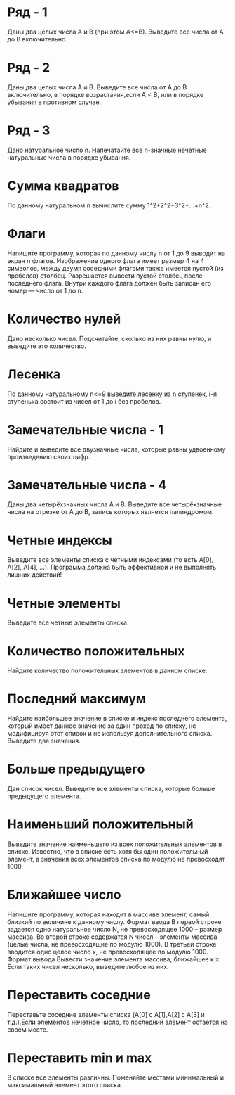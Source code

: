 # Ряд - 1

Даны два целых числа A и B (при этом A<=B). Выведите все числа от A до B включительно.

# Ряд - 2

Даны два целых числа A и В. Выведите все числа от A до B включительно, в порядке возрастания,если A < B, или в порядке убывания в противном случае.

# Ряд - 3

Дано натуральное число n. Напечатайте все n-значные нечетные натуральные числа в порядке убывания.

# Сумма квадратов

По данному натуральном n вычислите сумму 1^2+2^2+3^2+...+n^2.

# Флаги

Напишите программу, которая по данному числу n от 1 до 9 выводит на экран n флагов. Изображение одного флага имеет размер 4 на 4 символов, между двумя соседними флагами также имеется пустой (из пробелов) столбец. Разрешается вывести пустой столбец после последнего флага. Внутри каждого флага должен быть записан его номер — число от 1 до n.

# Количество нулей

Дано несколько чисел. Подсчитайте, сколько из них равны нулю, и выведите это количество.

# Лесенка

По данному натуральному n<=9 выведите лесенку из n ступенек, i-я ступенька состоит из чисел от 1 до i без пробелов.

# Замечательные числа - 1

Найдите и выведите все двузначные числа, которые равны удвоенному произведению своих цифр.

# Замечательные числа - 4

Даны два четырёхзначных числа A и B. Выведите все четырёхзначные числа на отрезке от A до B, запись которых является палиндромом.

# Четные индексы

Выведите все элементы списка с четными индексами (то есть A[0], A[2], A[4], ...). Программа должна быть эффективной и не выполнять лишних действий!

# Четные элементы

Выведите все четные элементы списка.

# Количество положительных

Найдите количество положительных элементов в данном списке.

# Последний максимум

Найдите наибольшее значение в списке и индекс последнего элемента, который имеет данное значение за один проход по списку, не модифицируя этот список и не используя дополнительного списка.
Выведите два значения.

# Больше предыдущего

Дан список чисел. Выведите все элементы списка, которые больше предыдущего элемента.

# Наименьший положительный

Выведите значение наименьшего из всех положительных элементов в списке. Известно, что в списке есть хотя бы один положительный элемент, а значения всех элементов списка по модулю не превосходят 1000.

# Ближайшее число

Напишите программу, которая находит в массиве элемент, самый близкий по величине к данному числу.
Формат ввода
В первой строке задается одно натуральное число N, не превосходящее 1000 – размер массива. Во второй строке содержатся N чисел – элементы массива (целые числа, не превосходящие по модулю 1000). В третьей строке вводится одно целое число x, не превосходящее по модулю 1000.
Формат вывода
Вывести значение элемента массива, ближайшее к x. Если таких чисел несколько, выведите любое из них.

# Переставить соседние

Переставьте соседние элементы списка (A[0] c A[1],A[2] c A[3] и т.д.).Если элементов нечетное число, то последний элемент остается на своем месте.

# Переставить min и max

В списке все элементы различны. Поменяйте местами минимальный и максимальный элемент этого списка.


